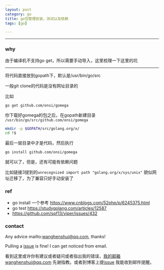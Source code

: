 ```yaml
---
layout: post
category: go
title: go包管理安装，测试以及依赖
tags: [go]

---
```


  

---

### why

由于编译机不支持go get，所以需要手动导入，这里梳理一下这里的坑

----

将代码直接放到gopath下，默认是/usr/bin/go/src



一般git clone的代码是没有网址目录的

比如

```shell
go get github.com/onsi/gomega
```



你下载好gomega的包之后，在gopath新建目录 `/usr/bin/go/src/github.com/onsi/gomega`

```bash
mkdir -p $GOPATH/src/golang.org/x/
cd !$
```

最后一层目录中才是代码，然后执行

```shell
go install github.com/onsi/gomega
```

就可以了，但是，还有可能有依赖问题

比如链接3提到的`unrecognized import path "golang.org/x/sys/unix"` 貌似网址迁移了，为了兼容只好手动安装了

### ref

- go install 一个参考 <https://www.cnblogs.com/52php/p/6245375.html>
- go test <https://studygolang.com/articles/12587>
- <https://github.com/spf13/viper/issues/432>

### contact

Any advice mailto:wanghenshui@qq.com, thanks! 

Pulling a [issue](https://github.com/wanghenshui/wanghenshui.github.io/issues/new) is fine! I can get noticed from email.

看到这里或许你有建议或者疑问或者指出我的错误，我的邮箱wanghenshui@qq.com 先谢指教。或者到博客上提[issue](https://github.com/wanghenshui/wanghenshui.github.io/issues/new) 我能收到邮件提醒。